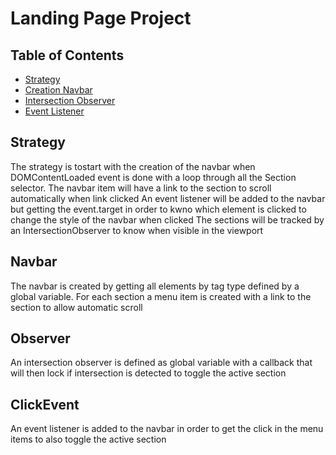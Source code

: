 # Landing Page Project

## Table of Contents

* [Strategy](#Strategy)
* [Creation Navbar](#Navbar)
* [Intersection Observer](#Observer)
* [Event Listener](#ClickEvent)

## Strategy

The strategy is tostart with the creation of the navbar when DOMContentLoaded event is done with a loop through all the Section selector.
The navbar item will have a link to the section to scroll automatically when link clicked
An event listener will be added to the navbar but getting the event.target in order to kwno which element is clicked to change the style of the navbar when clicked 
The sections will be tracked by an IntersectionObserver to know when visible in the viewport


## Navbar

The navbar is created by getting all elements by tag type defined by a global variable.
For each section a menu item is created with a link to the section to allow automatic scroll

## Observer

An intersection observer is defined as global variable with a callback that will then lock if intersection is detected to toggle the active section

## ClickEvent

An event listener is added to the navbar in order to get the click in the menu items to also toggle the active section